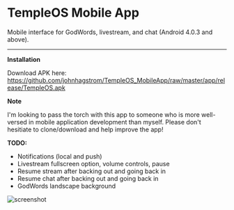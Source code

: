 # TempleOS Mobile App

Mobile interface for GodWords, livestream, and chat (Android 4.0.3 and above).

---

**Installation**

Download APK here: https://github.com/johnhagstrom/TempleOS_MobileApp/raw/master/app/release/TempleOS.apk

**Note**

I'm looking to pass the torch with this app to someone who is more well-versed in mobile application development than myself. Please don't hesitiate to clone/download and help improve the app!

**TODO:**
- Notifications (local and push)
- Livestream fullscreen option, volume controls, pause
- Resume stream after backing out and going back in
- Resume chat after backing out and going back in
- GodWords landscape background

![screenshot](https://i.imgur.com/O78ymfa.png)
